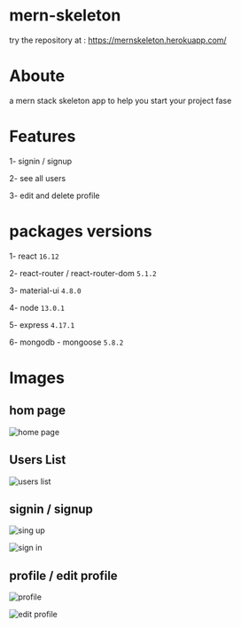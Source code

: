 # mern-skeleton
  try the repository at : https://mernskeleton.herokuapp.com/

# Aboute 
  a mern stack skeleton app to help you start your project fase
 
 # Features
 
  1- signin / signup
  
  2- see all users
  
  3- edit and delete profile
 
 # packages versions
 
 1- react `16.12`
 
 2- react-router / react-router-dom `5.1.2`
 
 3- material-ui `4.8.0`
 
 4- node `13.0.1`
 
 5- express `4.17.1`
 
 6- mongodb - mongoose `5.8.2`
 
 # Images
 
 ## hom page
 
 ![home page](https://3.top4top.io/p_14516phml1.jpg)
 
 ## Users List
 
 ![users list](https://3.top4top.io/p_1451o2f501.jpg)
 
 ## signin / signup
 
 ![sing up](https://4.top4top.io/p_1451grbim1.jpg)
 
 ![sign in](https://5.top4top.io/p_14517xhe51.jpg)
 
## profile / edit profile

![profile](https://3.top4top.io/p_1451viobu1.jpg)

![edit profile](https://3.top4top.io/p_1451oqrsg1.jpg)
 
 
